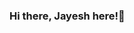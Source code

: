 ### Hi there, Jayesh here!👋

<!--
**jayeshsingh62/jayeshsingh62** is a ✨ _special_ ✨ repository because its `README.md` (this file) appears on your GitHub profile.

Here are some ideas to get you started:

- 🔭 I’m currently working on an assigment given to me to get hired for an internship
- 🌱 I’m currently learning Game Development on Unity and Unreal Engine 4
- 💬 Ask me about Games and Anime
- 📫 You can reach me through my email:- jayeshsingh62@gmail.com
- ⚡ Fun fact: I like sitting at my home, playing games and chat with friends on discord instead of going out
-->
